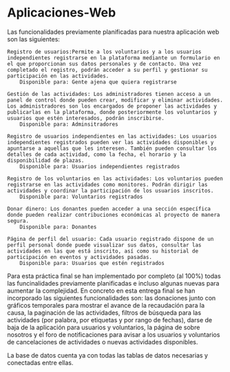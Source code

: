 # Aplicaciones-Web

Las funcionalidades previamente planificadas para nuestra aplicación web son las siguientes:

    Registro de usuarios:Permite a los voluntarios y a los usuarios independientes registrarse en la plataforma mediante un formulario en el que proporcionan sus datos personales y de contacto. Una vez completado el registro, podrán acceder a su perfil y gestionar su participación en las actividades.
        Disponible para: Gente ajena que quiera registrarse

    Gestión de las actividades: Los administradores tienen acceso a un panel de control donde pueden crear, modificar y eliminar actividades. Los administradores son los encargados de proponer las actividades y publicarlas en la plataforma, donde posteriormente los voluntarios y usuarios que estén interesados, podrán inscribirse.
        Disponible para: Adminsitradores

    Registro de usuarios independientes en las actividades: Los usuarios independientes registrados pueden ver las actividades disponibles y apuntarse a aquellas que les interesen. También pueden consultar los detalles de cada actividad, como la fecha, el horario y la disponibilidad de plazas.
        Disponible para: Usuarios independientes registrados

    Registro de los voluntarios en las actividades: Los voluntarios pueden registrarse en las actividades como monitores. Podrán dirigir las actividades y coordinar la participación de los usuarios inscritos.
        Disponible para: Voluntarios registrados
    
    Donar dinero: Los donantes pueden acceder a una sección específica donde pueden realizar contribuciones económicas al proyecto de manera segura.
        Disponible para: Donantes

    Página de perfil del usuario: Cada usuario registrado dispone de un perfil personal donde puede visualizar sus datos, consultar las actividades en las que está inscrito, así como su historial de participación en eventos y actividades pasadas.
        Disponible para: Usuarios que estén registrados

Para esta práctica final se han implementado por completo (al 100%) todas las funcinalidades previamente planificadas e incluso algunas nuevas para aumentar la complejidad. En concreto en esta entrega final se han incorporado las siguientes funcionalidades son: las donaciones junto con gráficos temporales para mostrar el avance de la recaudación para la causa, la paginación de las actividades, filtros de búsqueda para las actividades (por palabra, por etiquetas y por rango de fechas), darse de baja de la aplicación para usuarios y voluntarios, la página de sobre nosotros y el foro de notificaciones para avisar a los usuarios y voluntarios de cancelaciones de actividades o nuevas actividades disponibles.

La base de datos cuenta ya con todas las tablas de datos necesarias y conectadas entre ellas.